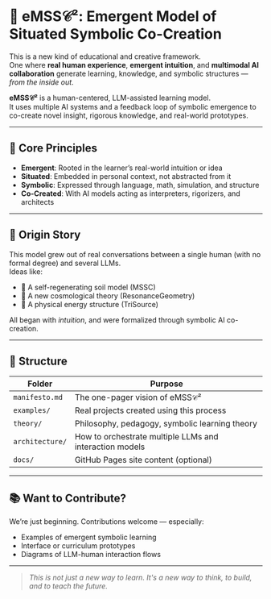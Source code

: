 # 🧠 eMSS𝒞²: Emergent Model of Situated Symbolic Co-Creation

This is a new kind of educational and creative framework.  
One where **real human experience**, **emergent intuition**, and **multimodal AI collaboration** generate learning, knowledge, and symbolic structures — *from the inside out*.

**eMSS𝒞²** is a human-centered, LLM-assisted learning model.  
It uses multiple AI systems and a feedback loop of symbolic emergence to co-create novel insight, rigorous knowledge, and real-world prototypes.

---

## 🚀 Core Principles

- **Emergent**: Rooted in the learner’s real-world intuition or idea
- **Situated**: Embedded in personal context, not abstracted from it
- **Symbolic**: Expressed through language, math, simulation, and structure
- **Co-Created**: With AI models acting as interpreters, rigorizers, and architects

---

## 🧩 Origin Story

This model grew out of real conversations between a single human (with no formal degree) and several LLMs.  
Ideas like:

- 🌱 A self-regenerating soil model (MSSC)
- 🌌 A new cosmological theory (ResonanceGeometry)
- 🔺 A physical energy structure (TriSource)

All began with *intuition*, and were formalized through symbolic AI co-creation.

---

## 📂 Structure

| Folder | Purpose |
|--------|---------|
| `manifesto.md` | The one-pager vision of eMSS𝒞² |
| `examples/`    | Real projects created using this process |
| `theory/`      | Philosophy, pedagogy, symbolic learning theory |
| `architecture/`| How to orchestrate multiple LLMs and interaction models |
| `docs/`        | GitHub Pages site content (optional) |

---

## 📚 Want to Contribute?

We’re just beginning. Contributions welcome — especially:
- Examples of emergent symbolic learning
- Interface or curriculum prototypes
- Diagrams of LLM-human interaction flows

---

> *This is not just a new way to learn. It's a new way to think, to build, and to teach the future.*

